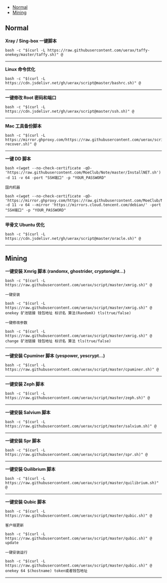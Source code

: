 - [Normal](#normal)
- [Mining](#mining)

## Normal

__Xray / Sing-box 一键脚本__

```
bash -c "$(curl -L https://raw.githubusercontent.com/uerax/taffy-onekey/master/taffy.sh)" @
```

***

__Linux 命令优化__

```
bash -c "$(curl -L https://cdn.jsdelivr.net/gh/uerax/script@master/bashrc.sh)" @
```

***

__一键修改 Root 密码和端口__

```
bash -c "$(curl -L https://cdn.jsdelivr.net/gh/uerax/script@master/ssh.sh)" @
```

***

__Mac 工具备份脚本__

```
bash -c "$(curl -L https://mirror.ghproxy.com/https://raw.githubusercontent.com/uerax/script/master/mac-recover.sh)" @
```

***

__一键 DD 脚本__

```
bash <(wget --no-check-certificate -qO- 'https://raw.githubusercontent.com/MoeClub/Note/master/InstallNET.sh') -d 11 -v 64 -port "SSH端口" -p "YOUR_PASSWORD" 
```

`国内机器`

```
bash <(wget --no-check-certificate -qO- 'https://mirror.ghproxy.com/https://raw.githubusercontent.com/MoeClub/Note/master/InstallNET.sh') -d 11 -v 64 --mirror 'https://mirrors.cloud.tencent.com/debian/' -port "SSH端口" -p "YOUR_PASSWORD" 
```

***

__甲骨文 Ubuntu 优化__

```
bash -c "$(curl -L https://cdn.jsdelivr.net/gh/uerax/script@master/oracle.sh)" @
```

***

## Mining

__一键安装 Xmrig 脚本 (randomx, ghostrider, cryptonight...)__

```
bash -c "$(curl -L https://raw.githubusercontent.com/uerax/script/master/xmrig.sh)" @
```

`一键安装`

```
bash -c "$(curl -L https://raw.githubusercontent.com/uerax/script/master/xmrig.sh)" @ onekey 矿池链接 钱包地址 标识名 算法(RandomX) tls(true/false)
```

`一键修改参数`

```
bash -c "$(curl -L https://raw.githubusercontent.com/uerax/script/master/xmrig.sh)" @ change 矿池链接 钱包地址 标识名 算法 tls(true/false)
```

***

__一键安装 Cpuminer 脚本 (yespower, yescrypt...)__

```
bash -c "$(curl -L https://raw.githubusercontent.com/uerax/script/master/cpuminer.sh)" @
```

***

__一键安装 Zeph 脚本__

```
bash -c "$(curl -L https://raw.githubusercontent.com/uerax/script/master/zeph.sh)" @
```

***

__一键安装 Salvium 脚本__

```
bash -c "$(curl -L https://raw.githubusercontent.com/uerax/script/master/salvium.sh)" @
```

***

__一键安装 Spr 脚本__

```
bash -c "$(curl -L https://raw.githubusercontent.com/uerax/script/master/spr.sh)" @
```

***

__一键安装 Quilibrium 脚本__

```
bash -c "$(curl -L https://raw.githubusercontent.com/uerax/script/master/quilibrium.sh)" @
```

***

__一键安装 Qubic 脚本__

```
bash -c "$(curl -L https://raw.githubusercontent.com/uerax/script/master/qubic.sh)" @
```

`客户端更新`

```
bash -c "$(curl -L https://raw.githubusercontent.com/uerax/script/master/qubic.sh)" @ update
```

`一键安装运行`

```
bash -c "$(curl -L https://raw.githubusercontent.com/uerax/script/master/qubic.sh)" @ onekey 64 $(hostname) token或者钱包地址
```

***


